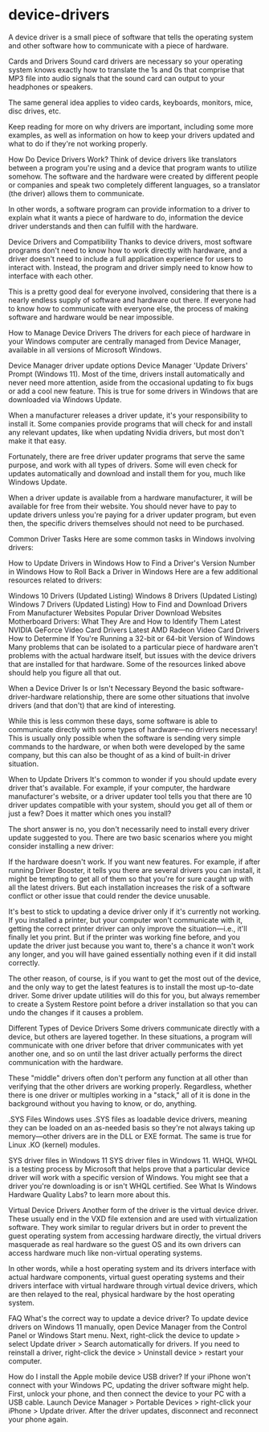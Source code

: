 # device-drivers
A device driver is a small piece of software that tells the operating system and other software how to communicate with a piece of hardware.

Cards and Drivers
Sound card drivers are necessary so your operating system knows exactly how to translate the 1s and 0s that comprise that MP3 file into audio signals that the sound card can output to your headphones or speakers.

The same general idea applies to video cards, keyboards, monitors, mice, disc drives, etc.

Keep reading for more on why drivers are important, including some more examples, as well as information on how to keep your drivers updated and what to do if they're not working properly.

How Do Device Drivers Work?
Think of device drivers like translators between a program you're using and a device that program wants to utilize somehow. The software and the hardware were created by different people or companies and speak two completely different languages, so a translator (the driver) allows them to communicate.

In other words, a software program can provide information to a driver to explain what it wants a piece of hardware to do, information the device driver understands and then can fulfill with the hardware.

Device Drivers and Compatibility
Thanks to device drivers, most software programs don't need to know how to work directly with hardware, and a driver doesn't need to include a full application experience for users to interact with. Instead, the program and driver simply need to know how to interface with each other.

This is a pretty good deal for everyone involved, considering that there is a nearly endless supply of software and hardware out there. If everyone had to know how to communicate with everyone else, the process of making software and hardware would be near impossible.

How to Manage Device Drivers
The drivers for each piece of hardware in your Windows computer are centrally managed from Device Manager, available in all versions of Microsoft Windows.

Device Manager driver update options
 Device Manager 'Update Drivers' Prompt (Windows 11).
Most of the time, drivers install automatically and never need more attention, aside from the occasional updating to fix bugs or add a cool new feature. This is true for some drivers in Windows that are downloaded via Windows Update.

When a manufacturer releases a driver update, it's your responsibility to install it. Some companies provide programs that will check for and install any relevant updates, like when updating Nvidia drivers, but most don't make it that easy.

Fortunately, there are free driver updater programs that serve the same purpose, and work with all types of drivers. Some will even check for updates automatically and download and install them for you, much like Windows Update.

When a driver update is available from a hardware manufacturer, it will be available for free from their website. You should never have to pay to update drivers unless you're paying for a driver updater program, but even then, the specific drivers themselves should not need to be purchased.

Common Driver Tasks
Here are some common tasks in Windows involving drivers:

How to Update Drivers in Windows
How to Find a Driver's Version Number in Windows
How to Roll Back a Driver in Windows
Here are a few additional resources related to drivers:

Windows 10 Drivers (Updated Listing)
Windows 8 Drivers (Updated Listing)
Windows 7 Drivers (Updated Listing)
How to Find and Download Drivers From Manufacturer Websites
Popular Driver Download Websites
Motherboard Drivers: What They Are and How to Identify Them
Latest NVIDIA GeForce Video Card Drivers
Latest AMD Radeon Video Card Drivers
How to Determine If You're Running a 32-bit or 64-bit Version of Windows
Many problems that can be isolated to a particular piece of hardware aren't problems with the actual hardware itself, but issues with the device drivers that are installed for that hardware. Some of the resources linked above should help you figure all that out.

When a Device Driver Is or Isn't Necessary
Beyond the basic software-driver-hardware relationship, there are some other situations that involve drivers (and that don't) that are kind of interesting.

While this is less common these days, some software is able to communicate directly with some types of hardware—no drivers necessary! This is usually only possible when the software is sending very simple commands to the hardware, or when both were developed by the same company, but this can also be thought of as a kind of built-in driver situation.

When to Update Drivers
It's common to wonder if you should update every driver that's available. For example, if your computer, the hardware manufacturer's website, or a driver updater tool tells you that there are 10 driver updates compatible with your system, should you get all of them or just a few? Does it matter which ones you install?

The short answer is no, you don't necessarily need to install every driver update suggested to you. There are two basic scenarios where you might consider installing a new driver:

If the hardware doesn't work.
If you want new features.
For example, if after running Driver Booster, it tells you there are several drivers you can install, it might be tempting to get all of them so that you're for sure caught up with all the latest drivers. But each installation increases the risk of a software conflict or other issue that could render the device unusable.

It's best to stick to updating a device driver only if it's currently not working. If you installed a printer, but your computer won't communicate with it, getting the correct printer driver can only improve the situation—i.e., it'll finally let you print. But if the printer was working fine before, and you update the driver just because you want to, there's a chance it won't work any longer, and you will have gained essentially nothing even if it did install correctly.

The other reason, of course, is if you want to get the most out of the device, and the only way to get the latest features is to install the most up-to-date driver.
Some driver update utilities will do this for you, but always remember to create a System Restore point before a driver installation so that you can undo the changes if it causes a problem.

Different Types of Device Drivers
Some drivers communicate directly with a device, but others are layered together. In these situations, a program will communicate with one driver before that driver communicates with yet another one, and so on until the last driver actually performs the direct communication with the hardware.

These "middle" drivers often don't perform any function at all other than verifying that the other drivers are working properly. Regardless, whether there is one driver or multiples working in a "stack," all of it is done in the background without you having to know, or do, anything.

.SYS Files
Windows uses .SYS files as loadable device drivers, meaning they can be loaded on an as-needed basis so they're not always taking up memory—other drivers are in the DLL or EXE format. The same is true for Linux .KO (kernel) modules.

SYS driver files in Windows 11
 SYS driver files in Windows 11.
WHQL
WHQL is a testing process by Microsoft that helps prove that a particular device driver will work with a specific version of Windows. You might see that a driver you're downloading is or isn't WHQL certified. See What Is Windows Hardware Quality Labs? to learn more about this.

Virtual Device Drivers
Another form of the driver is the virtual device driver. These usually end in the VXD file extension and are used with virtualization software. They work similar to regular drivers but in order to prevent the guest operating system from accessing hardware directly, the virtual drivers masquerade as real hardware so the guest OS and its own drivers can access hardware much like non-virtual operating systems.

In other words, while a host operating system and its drivers interface with actual hardware components, virtual guest operating systems and their drivers interface with virtual hardware through virtual device drivers, which are then relayed to the real, physical hardware by the host operating system.

FAQ
What's the correct way to update a device driver?
To update device drivers on Windows 11 manually, open Device Manager from the Control Panel or Windows Start menu. Next, right-click the device to update > select Update driver > Search automatically for drivers. If you need to reinstall a driver, right-click the device > Uninstall device > restart your computer.

How do I install the Apple mobile device USB driver?
If your iPhone won't connect with your Windows PC, updating the driver software might help. First, unlock your phone, and then connect the device to your PC with a USB cable. Launch Device Manager > Portable Devices > right-click your iPhone > Update driver. After the driver updates, disconnect and reconnect your phone again.
